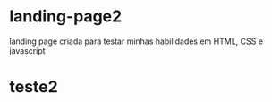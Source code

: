 # landing-page2
landing page criada para testar minhas habilidades em HTML, CSS e javascript
# teste2
